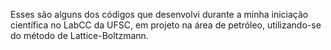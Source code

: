 Esses são alguns dos códigos que desenvolvi durante a minha iniciação científica no LabCC da UFSC, em projeto na área de petróleo, utilizando-se do método de Lattice-Boltzmann.

